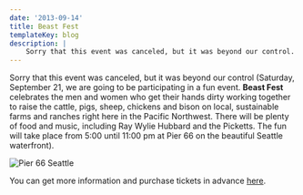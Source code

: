 ```yaml
---
date: '2013-09-14'
title: Beast Fest
templateKey: blog
description: |
    Sorry that this event was canceled, but it was beyond our control.
---
```

Sorry that this event was canceled, but it was beyond our control (Saturday, September 21, we are going to be participating in a fun event.  **Beast Fest** celebrates the men and women who get their hands dirty working together to raise the cattle, pigs, sheep, chickens and bison on local, sustainable farms and ranches right here in the Pacific Northwest.  There will be plenty of food and music, including Ray Wylie Hubbard and the Picketts.  The fun will take place from 5:00 until 11:00 pm at Pier 66 on the beautiful Seattle waterfront).

<img src="/uploads/bh-marina.jpg" class="img-fluid page-image shadow m-3" alt="Pier 66 Seattle" />

You can get more information and purchase tickets in advance [here](http://beastfest.org/).
